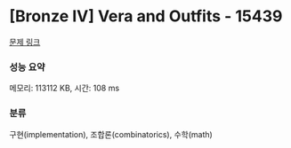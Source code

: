 # [Bronze IV] Vera and Outfits - 15439 

[문제 링크](https://www.acmicpc.net/problem/15439) 

### 성능 요약

메모리: 113112 KB, 시간: 108 ms

### 분류

구현(implementation), 조합론(combinatorics), 수학(math)

